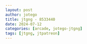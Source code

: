 ```yaml
---
layout: post
author: jotego
title: jtgng - 8533440
date: 2024-07-12
categories: [arcade, jotego-jtgng]
tags: [jtgng, jtpatreon]
---
```


